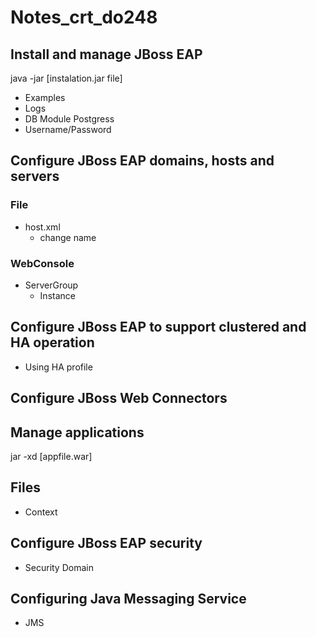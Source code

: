 # Notes_crt_do248

## Install and manage JBoss EAP

java -jar [instalation.jar file]

- Examples
- Logs
- DB Module Postgress
- Username/Password

## Configure JBoss EAP domains, hosts and servers

### File
- host.xml
  - change name

### WebConsole
- ServerGroup
  - Instance

## Configure JBoss EAP to support clustered and HA operation
- Using HA  profile

## Configure JBoss Web Connectors

## Manage applications

jar -xd [appfile.war]

## Files
- Context

## Configure JBoss EAP security
- Security Domain

## Configuring Java Messaging Service
- JMS

